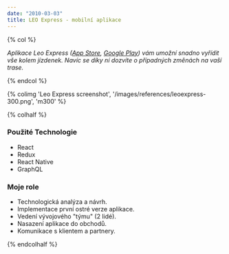 ```yaml
---
date: "2010-03-03"
title: LEO Express - mobilní aplikace
---
```

{% col %}

*Aplikace Leo Express 
([App Store](https://apps.apple.com/cz/app/leo-express/id1356180468), 
[Google Play](https://play.google.com/store/apps/details?id=com.leoexpress.leoexpress&hl=cs_CZ)) 
vám umožní snadno vyřídit vše kolem jízdenek. 
Navíc se díky ní dozvíte o případných změnách na vaší trase.*

{% endcol %}

{% colimg 'Leo Express screenshot', '/images/references/leoexpress-300.png', 'm300' %}

{% colhalf %}

### Použité Technologie
 * React
 * Redux
 * React Native
 * GraphQL

### Moje role
 * Technologická analýza a návrh.
 * Implementace první ostré verze aplikace.
 * Vedení vývojového "týmu" (2 lidé).
 * Nasazení aplikace do obchodů.
 * Komunikace s klientem a partnery.
 
{% endcolhalf %}
